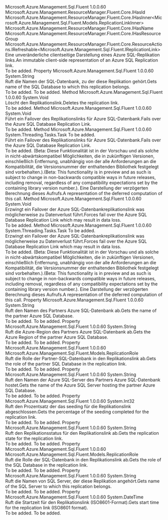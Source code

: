 <Type Name="IReplicationLink" FullName="Microsoft.Azure.Management.Sql.Fluent.IReplicationLink">
  <TypeSignature Language="C#" Value="public interface IReplicationLink : Microsoft.Azure.Management.ResourceManager.Fluent.Core.IHasId, Microsoft.Azure.Management.ResourceManager.Fluent.Core.IHasInner&lt;Microsoft.Azure.Management.Sql.Fluent.Models.ReplicationLinkInner&gt;, Microsoft.Azure.Management.ResourceManager.Fluent.Core.IHasName, Microsoft.Azure.Management.ResourceManager.Fluent.Core.IHasResourceGroup, Microsoft.Azure.Management.ResourceManager.Fluent.Core.ResourceActions.IRefreshable&lt;Microsoft.Azure.Management.Sql.Fluent.IReplicationLink&gt;" />
  <TypeSignature Language="ILAsm" Value=".class public interface auto ansi abstract IReplicationLink implements class Microsoft.Azure.Management.ResourceManager.Fluent.Core.IHasId, class Microsoft.Azure.Management.ResourceManager.Fluent.Core.IHasInner`1&lt;class Microsoft.Azure.Management.Sql.Fluent.Models.ReplicationLinkInner&gt;, class Microsoft.Azure.Management.ResourceManager.Fluent.Core.IHasName, class Microsoft.Azure.Management.ResourceManager.Fluent.Core.IHasResourceGroup, class Microsoft.Azure.Management.ResourceManager.Fluent.Core.ResourceActions.IRefreshable`1&lt;class Microsoft.Azure.Management.Sql.Fluent.IReplicationLink&gt;" />
  <TypeSignature Language="DocId" Value="T:Microsoft.Azure.Management.Sql.Fluent.IReplicationLink" />
  <TypeSignature Language="VB.NET" Value="Public Interface IReplicationLink&#xA;Implements IHasId, IHasInner(Of ReplicationLinkInner), IHasName, IHasResourceGroup, IRefreshable(Of IReplicationLink)" />
  <TypeSignature Language="F#" Value="type IReplicationLink = interface&#xA;    interface IRefreshable&lt;IReplicationLink&gt;&#xA;    interface IHasInner&lt;ReplicationLinkInner&gt;&#xA;    interface IHasResourceGroup&#xA;    interface IHasName&#xA;    interface IHasId" />
  <AssemblyInfo>
    <AssemblyName>Microsoft.Azure.Management.Sql.Fluent</AssemblyName>
    <AssemblyVersion>1.0.0.60</AssemblyVersion>
  </AssemblyInfo>
  <Interfaces>
    <Interface>
      <InterfaceName>Microsoft.Azure.Management.ResourceManager.Fluent.Core.IHasId</InterfaceName>
    </Interface>
    <Interface>
      <InterfaceName>Microsoft.Azure.Management.ResourceManager.Fluent.Core.IHasInner&lt;Microsoft.Azure.Management.Sql.Fluent.Models.ReplicationLinkInner&gt;</InterfaceName>
    </Interface>
    <Interface>
      <InterfaceName>Microsoft.Azure.Management.ResourceManager.Fluent.Core.IHasName</InterfaceName>
    </Interface>
    <Interface>
      <InterfaceName>Microsoft.Azure.Management.ResourceManager.Fluent.Core.IHasResourceGroup</InterfaceName>
    </Interface>
    <Interface>
      <InterfaceName>Microsoft.Azure.Management.ResourceManager.Fluent.Core.ResourceActions.IRefreshable&lt;Microsoft.Azure.Management.Sql.Fluent.IReplicationLink&gt;</InterfaceName>
    </Interface>
  </Interfaces>
  <Docs>
    <summary>
            <span data-ttu-id="343a6-101">Eine unveränderliche clientseitige Darstellung eines Azure SQL-Replikation links.</span><span class="sxs-lookup"><span data-stu-id="343a6-101">An immutable client-side representation of an Azure SQL Replication link.</span></span>
            </summary>
    <remarks>To be added.</remarks>
  </Docs>
  <Members>
    <Member MemberName="DatabaseName">
      <MemberSignature Language="C#" Value="public string DatabaseName { get; }" />
      <MemberSignature Language="ILAsm" Value=".property instance string DatabaseName" />
      <MemberSignature Language="DocId" Value="P:Microsoft.Azure.Management.Sql.Fluent.IReplicationLink.DatabaseName" />
      <MemberSignature Language="VB.NET" Value="Public ReadOnly Property DatabaseName As String" />
      <MemberSignature Language="F#" Value="member this.DatabaseName : string" Usage="Microsoft.Azure.Management.Sql.Fluent.IReplicationLink.DatabaseName" />
      <MemberType>Property</MemberType>
      <AssemblyInfo>
        <AssemblyName>Microsoft.Azure.Management.Sql.Fluent</AssemblyName>
        <AssemblyVersion>1.0.0.60</AssemblyVersion>
      </AssemblyInfo>
      <ReturnValue>
        <ReturnType>System.String</ReturnType>
      </ReturnValue>
      <Docs>
        <summary>
            <span data-ttu-id="343a6-102">Ruft die Namen der SQL-Datenbank, zu der diese Replikation gehört.</span><span class="sxs-lookup"><span data-stu-id="343a6-102">Gets name of the SQL Database to which this replication belongs.</span></span>
            </summary>
        <value>To be added.</value>
        <remarks>To be added.</remarks>
      </Docs>
    </Member>
    <Member MemberName="Delete">
      <MemberSignature Language="C#" Value="public void Delete ();" />
      <MemberSignature Language="ILAsm" Value=".method public hidebysig newslot virtual instance void Delete() cil managed" />
      <MemberSignature Language="DocId" Value="M:Microsoft.Azure.Management.Sql.Fluent.IReplicationLink.Delete" />
      <MemberSignature Language="VB.NET" Value="Public Sub Delete ()" />
      <MemberSignature Language="F#" Value="abstract member Delete : unit -&gt; unit" Usage="iReplicationLink.Delete " />
      <MemberType>Method</MemberType>
      <AssemblyInfo>
        <AssemblyName>Microsoft.Azure.Management.Sql.Fluent</AssemblyName>
        <AssemblyVersion>1.0.0.60</AssemblyVersion>
      </AssemblyInfo>
      <ReturnValue>
        <ReturnType>System.Void</ReturnType>
      </ReturnValue>
      <Parameters />
      <Docs>
        <summary>
            <span data-ttu-id="343a6-103">Löscht den Replikationslink.</span><span class="sxs-lookup"><span data-stu-id="343a6-103">Deletes the replication link.</span></span>
            </summary>
        <remarks>To be added.</remarks>
      </Docs>
    </Member>
    <Member MemberName="Failover">
      <MemberSignature Language="C#" Value="public void Failover ();" />
      <MemberSignature Language="ILAsm" Value=".method public hidebysig newslot virtual instance void Failover() cil managed" />
      <MemberSignature Language="DocId" Value="M:Microsoft.Azure.Management.Sql.Fluent.IReplicationLink.Failover" />
      <MemberSignature Language="VB.NET" Value="Public Sub Failover ()" />
      <MemberSignature Language="F#" Value="abstract member Failover : unit -&gt; unit" Usage="iReplicationLink.Failover " />
      <MemberType>Method</MemberType>
      <AssemblyInfo>
        <AssemblyName>Microsoft.Azure.Management.Sql.Fluent</AssemblyName>
        <AssemblyVersion>1.0.0.60</AssemblyVersion>
      </AssemblyInfo>
      <ReturnValue>
        <ReturnType>System.Void</ReturnType>
      </ReturnValue>
      <Parameters />
      <Docs>
        <summary>
            <span data-ttu-id="343a6-104">Führt ein Failover des Replikationslinks für Azure SQL-Datenbank.</span><span class="sxs-lookup"><span data-stu-id="343a6-104">Fails over the Azure SQL Database Replication Link.</span></span>
            </summary>
        <remarks>To be added.</remarks>
      </Docs>
    </Member>
    <Member MemberName="FailoverAsync">
      <MemberSignature Language="C#" Value="public System.Threading.Tasks.Task FailoverAsync (System.Threading.CancellationToken cancellationToken = null);" />
      <MemberSignature Language="ILAsm" Value=".method public hidebysig newslot virtual instance class System.Threading.Tasks.Task FailoverAsync(valuetype System.Threading.CancellationToken cancellationToken) cil managed" />
      <MemberSignature Language="DocId" Value="M:Microsoft.Azure.Management.Sql.Fluent.IReplicationLink.FailoverAsync(System.Threading.CancellationToken)" />
      <MemberSignature Language="F#" Value="abstract member FailoverAsync : System.Threading.CancellationToken -&gt; System.Threading.Tasks.Task" Usage="iReplicationLink.FailoverAsync cancellationToken" />
      <MemberType>Method</MemberType>
      <AssemblyInfo>
        <AssemblyName>Microsoft.Azure.Management.Sql.Fluent</AssemblyName>
        <AssemblyVersion>1.0.0.60</AssemblyVersion>
      </AssemblyInfo>
      <ReturnValue>
        <ReturnType>System.Threading.Tasks.Task</ReturnType>
      </ReturnValue>
      <Parameters>
        <Parameter Name="cancellationToken" Type="System.Threading.CancellationToken" />
      </Parameters>
      <Docs>
        <param name="cancellationToken">To be added.</param>
        <summary>
            <span data-ttu-id="343a6-105">Führt ein Failover des Replikationslinks für Azure SQL-Datenbank.</span><span class="sxs-lookup"><span data-stu-id="343a6-105">Fails over the Azure SQL Database Replication Link.</span></span>
            </summary>
        <returns>To be added.</returns>
        <remarks>
            <span data-ttu-id="343a6-106">(Beta: Diese Funktionalität ist in der Vorschau und als solche in nicht-abwärtskompatibel Möglichkeiten, die in zukünftigen Versionen, einschließlich Entfernung, unabhängig von der alle Anforderungen an die Kompatibilität, die Versionsnummer der enthaltenden Bibliothek festgelegt sind vorbehalten.).</span><span class="sxs-lookup"><span data-stu-id="343a6-106">(Beta: This functionality is in preview and as such is subject to change in non-backwards compatible ways in future releases, including removal, regardless of any compatibility expectations set by the containing library version number.).</span></span>
            </remarks>
        <return><span data-ttu-id="343a6-107">Eine Darstellung der verzögerten Berechnung dieses Aufrufs.</span><span class="sxs-lookup"><span data-stu-id="343a6-107">A representation of the deferred computation of this call.</span></span></return>
      </Docs>
    </Member>
    <Member MemberName="ForceFailoverAllowDataLoss">
      <MemberSignature Language="C#" Value="public void ForceFailoverAllowDataLoss ();" />
      <MemberSignature Language="ILAsm" Value=".method public hidebysig newslot virtual instance void ForceFailoverAllowDataLoss() cil managed" />
      <MemberSignature Language="DocId" Value="M:Microsoft.Azure.Management.Sql.Fluent.IReplicationLink.ForceFailoverAllowDataLoss" />
      <MemberSignature Language="VB.NET" Value="Public Sub ForceFailoverAllowDataLoss ()" />
      <MemberSignature Language="F#" Value="abstract member ForceFailoverAllowDataLoss : unit -&gt; unit" Usage="iReplicationLink.ForceFailoverAllowDataLoss " />
      <MemberType>Method</MemberType>
      <AssemblyInfo>
        <AssemblyName>Microsoft.Azure.Management.Sql.Fluent</AssemblyName>
        <AssemblyVersion>1.0.0.60</AssemblyVersion>
      </AssemblyInfo>
      <ReturnValue>
        <ReturnType>System.Void</ReturnType>
      </ReturnValue>
      <Parameters />
      <Docs>
        <summary>
            <span data-ttu-id="343a6-108">Erzwingt ein Failover der Azure SQL-Datenbankreplikationslink was möglicherweise zu Datenverlust führt.</span><span class="sxs-lookup"><span data-stu-id="343a6-108">Forces fail over the Azure SQL Database Replication Link which may result in data loss.</span></span>
            </summary>
        <remarks>To be added.</remarks>
      </Docs>
    </Member>
    <Member MemberName="ForceFailoverAllowDataLossAsync">
      <MemberSignature Language="C#" Value="public System.Threading.Tasks.Task ForceFailoverAllowDataLossAsync (System.Threading.CancellationToken cancellationToken = null);" />
      <MemberSignature Language="ILAsm" Value=".method public hidebysig newslot virtual instance class System.Threading.Tasks.Task ForceFailoverAllowDataLossAsync(valuetype System.Threading.CancellationToken cancellationToken) cil managed" />
      <MemberSignature Language="DocId" Value="M:Microsoft.Azure.Management.Sql.Fluent.IReplicationLink.ForceFailoverAllowDataLossAsync(System.Threading.CancellationToken)" />
      <MemberSignature Language="F#" Value="abstract member ForceFailoverAllowDataLossAsync : System.Threading.CancellationToken -&gt; System.Threading.Tasks.Task" Usage="iReplicationLink.ForceFailoverAllowDataLossAsync cancellationToken" />
      <MemberType>Method</MemberType>
      <AssemblyInfo>
        <AssemblyName>Microsoft.Azure.Management.Sql.Fluent</AssemblyName>
        <AssemblyVersion>1.0.0.60</AssemblyVersion>
      </AssemblyInfo>
      <ReturnValue>
        <ReturnType>System.Threading.Tasks.Task</ReturnType>
      </ReturnValue>
      <Parameters>
        <Parameter Name="cancellationToken" Type="System.Threading.CancellationToken" />
      </Parameters>
      <Docs>
        <param name="cancellationToken">To be added.</param>
        <summary>
            <span data-ttu-id="343a6-109">Erzwingt ein Failover der Azure SQL-Datenbankreplikationslink was möglicherweise zu Datenverlust führt.</span><span class="sxs-lookup"><span data-stu-id="343a6-109">Forces fail over the Azure SQL Database Replication Link which may result in data loss.</span></span>
            </summary>
        <returns>To be added.</returns>
        <remarks>
            <span data-ttu-id="343a6-110">(Beta: Diese Funktionalität ist in der Vorschau und als solche in nicht-abwärtskompatibel Möglichkeiten, die in zukünftigen Versionen, einschließlich Entfernung, unabhängig von der alle Anforderungen an die Kompatibilität, die Versionsnummer der enthaltenden Bibliothek festgelegt sind vorbehalten.).</span><span class="sxs-lookup"><span data-stu-id="343a6-110">(Beta: This functionality is in preview and as such is subject to change in non-backwards compatible ways in future releases, including removal, regardless of any compatibility expectations set by the containing library version number.).</span></span>
            </remarks>
        <return><span data-ttu-id="343a6-111">Eine Darstellung der verzögerten Berechnung dieses Aufrufs.</span><span class="sxs-lookup"><span data-stu-id="343a6-111">A representation of the deferred computation of this call.</span></span></return>
      </Docs>
    </Member>
    <Member MemberName="PartnerDatabase">
      <MemberSignature Language="C#" Value="public string PartnerDatabase { get; }" />
      <MemberSignature Language="ILAsm" Value=".property instance string PartnerDatabase" />
      <MemberSignature Language="DocId" Value="P:Microsoft.Azure.Management.Sql.Fluent.IReplicationLink.PartnerDatabase" />
      <MemberSignature Language="VB.NET" Value="Public ReadOnly Property PartnerDatabase As String" />
      <MemberSignature Language="F#" Value="member this.PartnerDatabase : string" Usage="Microsoft.Azure.Management.Sql.Fluent.IReplicationLink.PartnerDatabase" />
      <MemberType>Property</MemberType>
      <AssemblyInfo>
        <AssemblyName>Microsoft.Azure.Management.Sql.Fluent</AssemblyName>
        <AssemblyVersion>1.0.0.60</AssemblyVersion>
      </AssemblyInfo>
      <ReturnValue>
        <ReturnType>System.String</ReturnType>
      </ReturnValue>
      <Docs>
        <summary>
            <span data-ttu-id="343a6-112">Ruft den Namen des Partners Azure SQL-Datenbank ab.</span><span class="sxs-lookup"><span data-stu-id="343a6-112">Gets the name of the partner Azure SQL Database.</span></span>
            </summary>
        <value>To be added.</value>
        <remarks>To be added.</remarks>
      </Docs>
    </Member>
    <Member MemberName="PartnerLocation">
      <MemberSignature Language="C#" Value="public string PartnerLocation { get; }" />
      <MemberSignature Language="ILAsm" Value=".property instance string PartnerLocation" />
      <MemberSignature Language="DocId" Value="P:Microsoft.Azure.Management.Sql.Fluent.IReplicationLink.PartnerLocation" />
      <MemberSignature Language="VB.NET" Value="Public ReadOnly Property PartnerLocation As String" />
      <MemberSignature Language="F#" Value="member this.PartnerLocation : string" Usage="Microsoft.Azure.Management.Sql.Fluent.IReplicationLink.PartnerLocation" />
      <MemberType>Property</MemberType>
      <AssemblyInfo>
        <AssemblyName>Microsoft.Azure.Management.Sql.Fluent</AssemblyName>
        <AssemblyVersion>1.0.0.60</AssemblyVersion>
      </AssemblyInfo>
      <ReturnValue>
        <ReturnType>System.String</ReturnType>
      </ReturnValue>
      <Docs>
        <summary>
            <span data-ttu-id="343a6-113">Ruft die Azure-Region des Partners Azure SQL-Datenbank ab.</span><span class="sxs-lookup"><span data-stu-id="343a6-113">Gets the Azure Region of the partner Azure SQL Database.</span></span>
            </summary>
        <value>To be added.</value>
        <remarks>To be added.</remarks>
      </Docs>
    </Member>
    <Member MemberName="PartnerRole">
      <MemberSignature Language="C#" Value="public Microsoft.Azure.Management.Sql.Fluent.Models.ReplicationRole PartnerRole { get; }" />
      <MemberSignature Language="ILAsm" Value=".property instance valuetype Microsoft.Azure.Management.Sql.Fluent.Models.ReplicationRole PartnerRole" />
      <MemberSignature Language="DocId" Value="P:Microsoft.Azure.Management.Sql.Fluent.IReplicationLink.PartnerRole" />
      <MemberSignature Language="VB.NET" Value="Public ReadOnly Property PartnerRole As ReplicationRole" />
      <MemberSignature Language="F#" Value="member this.PartnerRole : Microsoft.Azure.Management.Sql.Fluent.Models.ReplicationRole" Usage="Microsoft.Azure.Management.Sql.Fluent.IReplicationLink.PartnerRole" />
      <MemberType>Property</MemberType>
      <AssemblyInfo>
        <AssemblyName>Microsoft.Azure.Management.Sql.Fluent</AssemblyName>
        <AssemblyVersion>1.0.0.60</AssemblyVersion>
      </AssemblyInfo>
      <ReturnValue>
        <ReturnType>Microsoft.Azure.Management.Sql.Fluent.Models.ReplicationRole</ReturnType>
      </ReturnValue>
      <Docs>
        <summary>
            <span data-ttu-id="343a6-114">Ruft die Rolle der Partner-SQL-Datenbank in den Replikationslink ab.</span><span class="sxs-lookup"><span data-stu-id="343a6-114">Gets the role of the partner SQL Database in the replication link.</span></span>
            </summary>
        <value>To be added.</value>
        <remarks>To be added.</remarks>
      </Docs>
    </Member>
    <Member MemberName="PartnerServer">
      <MemberSignature Language="C#" Value="public string PartnerServer { get; }" />
      <MemberSignature Language="ILAsm" Value=".property instance string PartnerServer" />
      <MemberSignature Language="DocId" Value="P:Microsoft.Azure.Management.Sql.Fluent.IReplicationLink.PartnerServer" />
      <MemberSignature Language="VB.NET" Value="Public ReadOnly Property PartnerServer As String" />
      <MemberSignature Language="F#" Value="member this.PartnerServer : string" Usage="Microsoft.Azure.Management.Sql.Fluent.IReplicationLink.PartnerServer" />
      <MemberType>Property</MemberType>
      <AssemblyInfo>
        <AssemblyName>Microsoft.Azure.Management.Sql.Fluent</AssemblyName>
        <AssemblyVersion>1.0.0.60</AssemblyVersion>
      </AssemblyInfo>
      <ReturnValue>
        <ReturnType>System.String</ReturnType>
      </ReturnValue>
      <Docs>
        <summary>
            <span data-ttu-id="343a6-115">Ruft den Namen der Azure SQL-Server des Partners Azure SQL-Datenbank hostet.</span><span class="sxs-lookup"><span data-stu-id="343a6-115">Gets the name of the Azure SQL Server hosting the partner Azure SQL Database.</span></span>
            </summary>
        <value>To be added.</value>
        <remarks>To be added.</remarks>
      </Docs>
    </Member>
    <Member MemberName="PercentComplete">
      <MemberSignature Language="C#" Value="public int PercentComplete { get; }" />
      <MemberSignature Language="ILAsm" Value=".property instance int32 PercentComplete" />
      <MemberSignature Language="DocId" Value="P:Microsoft.Azure.Management.Sql.Fluent.IReplicationLink.PercentComplete" />
      <MemberSignature Language="VB.NET" Value="Public ReadOnly Property PercentComplete As Integer" />
      <MemberSignature Language="F#" Value="member this.PercentComplete : int" Usage="Microsoft.Azure.Management.Sql.Fluent.IReplicationLink.PercentComplete" />
      <MemberType>Property</MemberType>
      <AssemblyInfo>
        <AssemblyName>Microsoft.Azure.Management.Sql.Fluent</AssemblyName>
        <AssemblyVersion>1.0.0.60</AssemblyVersion>
      </AssemblyInfo>
      <ReturnValue>
        <ReturnType>System.Int32</ReturnType>
      </ReturnValue>
      <Docs>
        <summary>
            <span data-ttu-id="343a6-116">Ruft den Prozentsatz der das seeding für die Replikationslink abgeschlossen.</span><span class="sxs-lookup"><span data-stu-id="343a6-116">Gets the percentage of the seeding completed for the replication link.</span></span>
            </summary>
        <value>To be added.</value>
        <remarks>To be added.</remarks>
      </Docs>
    </Member>
    <Member MemberName="ReplicationState">
      <MemberSignature Language="C#" Value="public string ReplicationState { get; }" />
      <MemberSignature Language="ILAsm" Value=".property instance string ReplicationState" />
      <MemberSignature Language="DocId" Value="P:Microsoft.Azure.Management.Sql.Fluent.IReplicationLink.ReplicationState" />
      <MemberSignature Language="VB.NET" Value="Public ReadOnly Property ReplicationState As String" />
      <MemberSignature Language="F#" Value="member this.ReplicationState : string" Usage="Microsoft.Azure.Management.Sql.Fluent.IReplicationLink.ReplicationState" />
      <MemberType>Property</MemberType>
      <AssemblyInfo>
        <AssemblyName>Microsoft.Azure.Management.Sql.Fluent</AssemblyName>
        <AssemblyVersion>1.0.0.60</AssemblyVersion>
      </AssemblyInfo>
      <ReturnValue>
        <ReturnType>System.String</ReturnType>
      </ReturnValue>
      <Docs>
        <summary>
            <span data-ttu-id="343a6-117">Ruft den Replikationsstatus für den Replikationslink ab.</span><span class="sxs-lookup"><span data-stu-id="343a6-117">Gets the replication state for the replication link.</span></span>
            </summary>
        <value>To be added.</value>
        <remarks>To be added.</remarks>
      </Docs>
    </Member>
    <Member MemberName="Role">
      <MemberSignature Language="C#" Value="public Microsoft.Azure.Management.Sql.Fluent.Models.ReplicationRole Role { get; }" />
      <MemberSignature Language="ILAsm" Value=".property instance valuetype Microsoft.Azure.Management.Sql.Fluent.Models.ReplicationRole Role" />
      <MemberSignature Language="DocId" Value="P:Microsoft.Azure.Management.Sql.Fluent.IReplicationLink.Role" />
      <MemberSignature Language="VB.NET" Value="Public ReadOnly Property Role As ReplicationRole" />
      <MemberSignature Language="F#" Value="member this.Role : Microsoft.Azure.Management.Sql.Fluent.Models.ReplicationRole" Usage="Microsoft.Azure.Management.Sql.Fluent.IReplicationLink.Role" />
      <MemberType>Property</MemberType>
      <AssemblyInfo>
        <AssemblyName>Microsoft.Azure.Management.Sql.Fluent</AssemblyName>
        <AssemblyVersion>1.0.0.60</AssemblyVersion>
      </AssemblyInfo>
      <ReturnValue>
        <ReturnType>Microsoft.Azure.Management.Sql.Fluent.Models.ReplicationRole</ReturnType>
      </ReturnValue>
      <Docs>
        <summary>
            <span data-ttu-id="343a6-118">Ruft die Rolle der SQL-Datenbank in den Replikationslink ab.</span><span class="sxs-lookup"><span data-stu-id="343a6-118">Gets the role of the SQL Database in the replication link.</span></span>
            </summary>
        <value>To be added.</value>
        <remarks>To be added.</remarks>
      </Docs>
    </Member>
    <Member MemberName="SqlServerName">
      <MemberSignature Language="C#" Value="public string SqlServerName { get; }" />
      <MemberSignature Language="ILAsm" Value=".property instance string SqlServerName" />
      <MemberSignature Language="DocId" Value="P:Microsoft.Azure.Management.Sql.Fluent.IReplicationLink.SqlServerName" />
      <MemberSignature Language="VB.NET" Value="Public ReadOnly Property SqlServerName As String" />
      <MemberSignature Language="F#" Value="member this.SqlServerName : string" Usage="Microsoft.Azure.Management.Sql.Fluent.IReplicationLink.SqlServerName" />
      <MemberType>Property</MemberType>
      <AssemblyInfo>
        <AssemblyName>Microsoft.Azure.Management.Sql.Fluent</AssemblyName>
        <AssemblyVersion>1.0.0.60</AssemblyVersion>
      </AssemblyInfo>
      <ReturnValue>
        <ReturnType>System.String</ReturnType>
      </ReturnValue>
      <Docs>
        <summary>
            <span data-ttu-id="343a6-119">Ruft die Namen von SQL Server, der diese Replikation angehört.</span><span class="sxs-lookup"><span data-stu-id="343a6-119">Gets name of the SQL Server to which this replication belongs.</span></span>
            </summary>
        <value>To be added.</value>
        <remarks>To be added.</remarks>
      </Docs>
    </Member>
    <Member MemberName="StartTime">
      <MemberSignature Language="C#" Value="public DateTime StartTime { get; }" />
      <MemberSignature Language="ILAsm" Value=".property instance valuetype System.DateTime StartTime" />
      <MemberSignature Language="DocId" Value="P:Microsoft.Azure.Management.Sql.Fluent.IReplicationLink.StartTime" />
      <MemberSignature Language="VB.NET" Value="Public ReadOnly Property StartTime As DateTime" />
      <MemberSignature Language="F#" Value="member this.StartTime : DateTime" Usage="Microsoft.Azure.Management.Sql.Fluent.IReplicationLink.StartTime" />
      <MemberType>Property</MemberType>
      <AssemblyInfo>
        <AssemblyName>Microsoft.Azure.Management.Sql.Fluent</AssemblyName>
        <AssemblyVersion>1.0.0.60</AssemblyVersion>
      </AssemblyInfo>
      <ReturnValue>
        <ReturnType>System.DateTime</ReturnType>
      </ReturnValue>
      <Docs>
        <summary>
            <span data-ttu-id="343a6-120">Ruft die Startzeit für den Replikationslink (ISO8601-Format).</span><span class="sxs-lookup"><span data-stu-id="343a6-120">Gets start time for the replication link (ISO8601 format).</span></span>
            </summary>
        <value>To be added.</value>
        <remarks>To be added.</remarks>
      </Docs>
    </Member>
  </Members>
</Type>